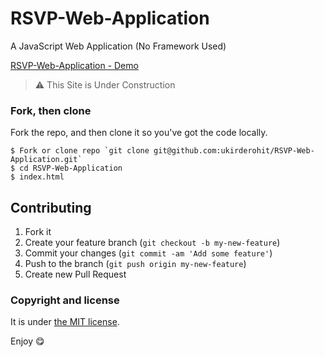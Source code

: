 # RSVP-Web-Application
A JavaScript Web Application (No Framework Used)

[RSVP-Web-Application - Demo](http://ukirderohit.me/RSVP-Web-Application/)


> :warning:
  This Site is Under Construction

### Fork, then clone

Fork the repo, and then clone it so you've got the code locally.

```
$ Fork or clone repo `git clone git@github.com:ukirderohit/RSVP-Web-Application.git`
$ cd RSVP-Web-Application
$ index.html
```

## Contributing

1. Fork it
2. Create your feature branch (`git checkout -b my-new-feature`)
3. Commit your changes (`git commit -am 'Add some feature'`)
4. Push to the branch (`git push origin my-new-feature`)
5. Create new Pull Request

### Copyright and license

It is under [the MIT license](/LICENSE).

Enjoy :yum:

